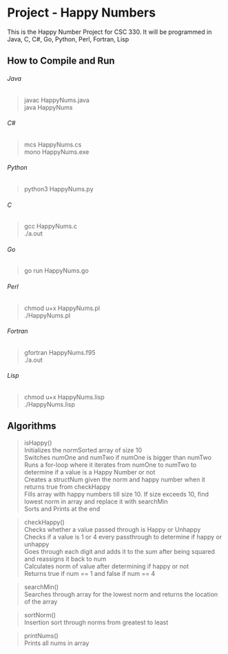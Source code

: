 # Project - Happy Numbers

This is the Happy Number Project for CSC 330. It will be programmed in Java, C, C#, Go, Python, Perl, Fortran, Lisp

## How to Compile and Run
###### Java
> javac HappyNums.java  
> java HappyNums

###### C#
> mcs HappyNums.cs  
> mono HappyNums.exe

###### Python
> python3 HappyNums.py

###### C
> gcc HappyNums.c  
> ./a.out

###### Go
> go run HappyNums.go

###### Perl
> chmod u+x HappyNums.pl  
> ./HappyNums.pl

###### Fortran
> gfortran HappyNums.f95  
> ./a.out

###### Lisp
> chmod u+x HappyNums.lisp  
> ./HappyNums.lisp

## Algorithms
> isHappy()  
Initializes the normSorted array of size 10  
Switches numOne and numTwo if numOne is bigger than numTwo  
Runs a for-loop where it iterates from numOne to numTwo to determine if a value is a Happy Number or not  
Creates a structNum given the norm and happy number when it returns true from checkHappy  
Fills array with happy numbers till size 10. If size exceeds 10, find lowest norm in array and replace it with searchMin  
Sorts and Prints at the end

> checkHappy()  
Checks whether a value passed through is Happy or Unhappy  
Checks if a value is 1 or 4 every passthrough to determine if happy or unhappy  
Goes through each digit and adds it to the sum after being squared and reassigns it back to num  
Calculates norm of value after determining if happy or not  
Returns true if num == 1 and false if num == 4

> searchMin()  
Searches through array for the lowest norm and returns the location of the array

> sortNorm()  
Insertion sort through norms from greatest to least

>printNums()  
Prints all nums in array
